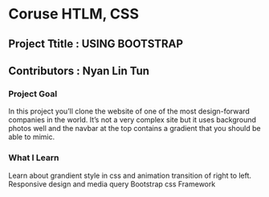 # Coruse HTLM, CSS 
## Project Ttitle :  USING BOOTSTRAP
## Contributors : Nyan Lin Tun


### Project Goal
In this project you’ll clone the website of one of the most design-forward companies in the world. It’s not a very complex site but it uses background photos well and the navbar at the top contains a gradient that you should be able to mimic.

### What I Learn
Learn about grandient style in css and animation transition of right to left.
Responsive design and media query
Bootstrap css Framework 
